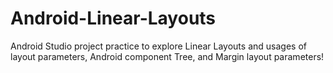 # Android-Linear-Layouts

Android Studio project practice to explore Linear Layouts and usages of layout parameters, Android component Tree, and Margin layout parameters!
